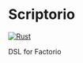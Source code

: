 # Scriptorio
[![Rust](https://github.com/RazvanRotari/scriptorio/actions/workflows/rust.yml/badge.svg)](https://github.com/RazvanRotari/scriptorio/actions/workflows/rust.yml)

DSL for Factorio
